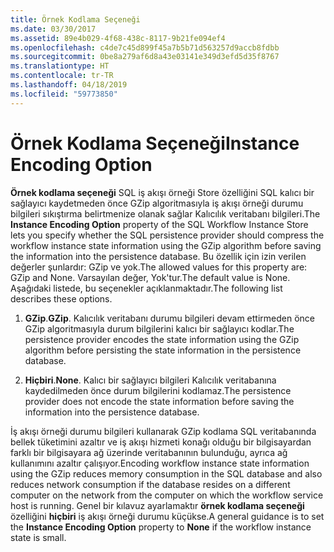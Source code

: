 ```yaml
---
title: Örnek Kodlama Seçeneği
ms.date: 03/30/2017
ms.assetid: 89e4b029-4f68-438c-8117-9b21fe094ef4
ms.openlocfilehash: c4de7c45d899f45a7b5b71d563257d9accb8fdbb
ms.sourcegitcommit: 0be8a279af6d8a43e03141e349d3efd5d35f8767
ms.translationtype: HT
ms.contentlocale: tr-TR
ms.lasthandoff: 04/18/2019
ms.locfileid: "59773850"
---
```

# <a name="instance-encoding-option"></a><span data-ttu-id="b4688-102">Örnek Kodlama Seçeneği</span><span class="sxs-lookup"><span data-stu-id="b4688-102">Instance Encoding Option</span></span>
<span data-ttu-id="b4688-103">**Örnek kodlama seçeneği** SQL iş akışı örneği Store özelliğini SQL kalıcı bir sağlayıcı kaydetmeden önce GZip algoritmasıyla iş akışı örneği durumu bilgileri sıkıştırma belirtmenize olanak sağlar Kalıcılık veritabanı bilgileri.</span><span class="sxs-lookup"><span data-stu-id="b4688-103">The **Instance Encoding Option** property of the SQL Workflow Instance Store lets you specify whether the SQL persistence provider should compress the workflow instance state information using the GZip algorithm before saving the information into the persistence database.</span></span> <span data-ttu-id="b4688-104">Bu özellik için izin verilen değerler şunlardır: GZip ve yok.</span><span class="sxs-lookup"><span data-stu-id="b4688-104">The allowed values for this property are: GZip and None.</span></span> <span data-ttu-id="b4688-105">Varsayılan değer, Yok'tur.</span><span class="sxs-lookup"><span data-stu-id="b4688-105">The default value is None.</span></span> <span data-ttu-id="b4688-106">Aşağıdaki listede, bu seçenekler açıklanmaktadır.</span><span class="sxs-lookup"><span data-stu-id="b4688-106">The following list describes these options.</span></span>  
  
1. <span data-ttu-id="b4688-107">**GZip**.</span><span class="sxs-lookup"><span data-stu-id="b4688-107">**GZip**.</span></span> <span data-ttu-id="b4688-108">Kalıcılık veritabanı durumu bilgileri devam ettirmeden önce GZip algoritmasıyla durum bilgilerini kalıcı bir sağlayıcı kodlar.</span><span class="sxs-lookup"><span data-stu-id="b4688-108">The persistence provider encodes the state information using the GZip algorithm before persisting the state information in the persistence database.</span></span>  
  
2. <span data-ttu-id="b4688-109">**Hiçbiri**.</span><span class="sxs-lookup"><span data-stu-id="b4688-109">**None**.</span></span> <span data-ttu-id="b4688-110">Kalıcı bir sağlayıcı bilgileri Kalıcılık veritabanına kaydedilmeden önce durum bilgilerini kodlamaz.</span><span class="sxs-lookup"><span data-stu-id="b4688-110">The persistence provider does not encode the state information before saving the information into the persistence database.</span></span>  
  
 <span data-ttu-id="b4688-111">İş akışı örneği durumu bilgileri kullanarak GZip kodlama SQL veritabanında bellek tüketimini azaltır ve iş akışı hizmeti konağı olduğu bir bilgisayardan farklı bir bilgisayara ağ üzerinde veritabanının bulunduğu, ayrıca ağ kullanımını azaltır çalışıyor.</span><span class="sxs-lookup"><span data-stu-id="b4688-111">Encoding workflow instance state information using the GZip reduces memory consumption in the SQL database and also reduces network consumption if the database resides on a different computer on the network from the computer on which the workflow service host is running.</span></span> <span data-ttu-id="b4688-112">Genel bir kılavuz ayarlamaktır **örnek kodlama seçeneği** özelliğini **hiçbiri** iş akışı örneği durumu küçükse.</span><span class="sxs-lookup"><span data-stu-id="b4688-112">A general guidance is to set the **Instance Encoding Option** property to **None** if the workflow instance state is small.</span></span>
